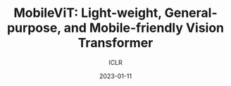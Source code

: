 ---
layout: seminar-post
title: "MobileViT: Light-weight, General-purpose, and Mobile-friendly Vision Transformer"
subtitle: 'ICLR'
categories: "Computer Vision"
tags: [Classification]
date: 2023-01-11
pdf_url: 'https://drive.google.com/file/d/1lK1mRXxGinCopYm9iBXz92r5L4zXykIt/preview'
---